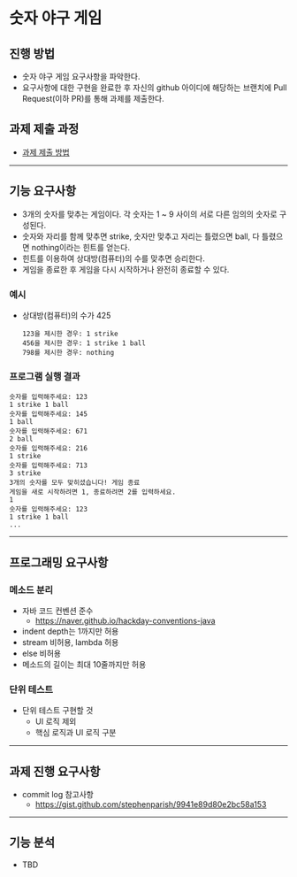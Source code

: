 # 숫자 야구 게임
## 진행 방법
* 숫자 야구 게임 요구사항을 파악한다.
* 요구사항에 대한 구현을 완료한 후 자신의 github 아이디에 해당하는 브랜치에 Pull Request(이하 PR)를 통해 과제를 제출한다.

## 과제 제출 과정
* [과제 제출 방법](https://github.com/next-step/nextstep-docs/tree/master/precourse)

---

## 기능 요구사항
- 3개의 숫자를 맞추는 게임이다. 각 숫자는 1 ~ 9 사이의 서로 다른 임의의 숫자로 구성된다.
- 숫자와 자리를 함께 맞추면 strike, 숫자만 맞추고 자리는 틀렸으면 ball, 다 틀렸으면 nothing이라는 힌트를 얻는다.
- 힌트를 이용하여 상대방(컴퓨터)의 수를 맞추면 승리한다.
- 게임을 종료한 후 게임을 다시 시작하거나 완전히 종료할 수 있다.

### 예시
- 상대방(컴퓨터)의 수가 425
  ```plain text
  123을 제시한 경우: 1 strike
  456을 제시한 경우: 1 strike 1 ball
  798를 제시한 경우: nothing
  ```

### 프로그램 실행 결과
```plain text
숫자를 입력해주세요: 123
1 strike 1 ball
숫자를 입력해주세요: 145
1 ball
숫자를 입력해주세요: 671
2 ball
숫자를 입력해주세요: 216
1 strike
숫자를 입력해주세요: 713
3 strike
3개의 숫자를 모두 맞히셨습니다! 게임 종료
게임을 새로 시작하려면 1, 종료하려면 2를 입력하세요.
1
숫자를 입력해주세요: 123
1 strike 1 ball
...
```

---

## 프로그래밍 요구사항

### 메소드 분리
- 자바 코드 컨벤션 준수
  - https://naver.github.io/hackday-conventions-java
- indent depth는 1까지만 허용
- stream 비허용, lambda 허용
- else 비허용
- 메소드의 길이는 최대 10줄까지만 허용

### 단위 테스트
- 단위 테스트 구현할 것
  - UI 로직 제외
  - 핵심 로직과 UI 로직 구분

---

## 과제 진행 요구사항
- commit log 참고사항
  - https://gist.github.com/stephenparish/9941e89d80e2bc58a153

--- 

## 기능 분석
- TBD